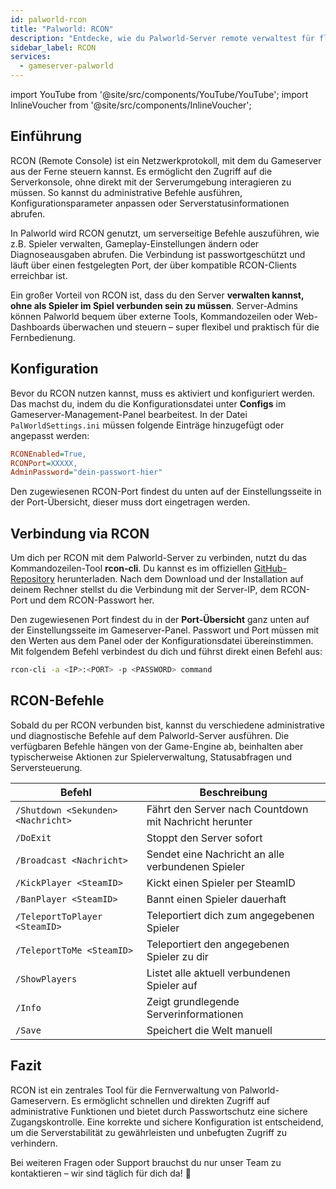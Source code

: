 ```yaml
---
id: palworld-rcon
title: "Palworld: RCON"
description: "Entdecke, wie du Palworld-Server remote verwaltest für flexible Kontrolle und Überwachung ohne ins Spiel zu müssen → Jetzt mehr erfahren"
sidebar_label: RCON
services:
  - gameserver-palworld
---
```


import YouTube from '@site/src/components/YouTube/YouTube';
import InlineVoucher from '@site/src/components/InlineVoucher';

## Einführung

RCON (Remote Console) ist ein Netzwerkprotokoll, mit dem du Gameserver aus der Ferne steuern kannst. Es ermöglicht den Zugriff auf die Serverkonsole, ohne direkt mit der Serverumgebung interagieren zu müssen. So kannst du administrative Befehle ausführen, Konfigurationsparameter anpassen oder Serverstatusinformationen abrufen.

In Palworld wird RCON genutzt, um serverseitige Befehle auszuführen, wie z.B. Spieler verwalten, Gameplay-Einstellungen ändern oder Diagnoseausgaben abrufen. Die Verbindung ist passwortgeschützt und läuft über einen festgelegten Port, der über kompatible RCON-Clients erreichbar ist.

Ein großer Vorteil von RCON ist, dass du den Server **verwalten kannst, ohne als Spieler im Spiel verbunden sein zu müssen**. Server-Admins können Palworld bequem über externe Tools, Kommandozeilen oder Web-Dashboards überwachen und steuern – super flexibel und praktisch für die Fernbedienung.

<InlineVoucher />

## Konfiguration

Bevor du RCON nutzen kannst, muss es aktiviert und konfiguriert werden. Das machst du, indem du die Konfigurationsdatei unter **Configs** im Gameserver-Management-Panel bearbeitest. In der Datei `PalWorldSettings.ini` müssen folgende Einträge hinzugefügt oder angepasst werden:

```cfg
RCONEnabled=True,
RCONPort=XXXXX,
AdminPassword="dein-passwort-hier"
```
Den zugewiesenen RCON-Port findest du unten auf der Einstellungsseite in der Port-Übersicht, dieser muss dort eingetragen werden.



## Verbindung via RCON

Um dich per RCON mit dem Palworld-Server zu verbinden, nutzt du das Kommandozeilen-Tool **rcon-cli**. Du kannst es im offiziellen [GitHub-Repository](https://github.com/gorcon/rcon-cli) herunterladen. Nach dem Download und der Installation auf deinem Rechner stellst du die Verbindung mit der Server-IP, dem RCON-Port und dem RCON-Passwort her.

Den zugewiesenen Port findest du in der **Port-Übersicht** ganz unten auf der Einstellungsseite im Gameserver-Panel. Passwort und Port müssen mit den Werten aus dem Panel oder der Konfigurationsdatei übereinstimmen. Mit folgendem Befehl verbindest du dich und führst direkt einen Befehl aus:

```bash
rcon-cli -a <IP>:<PORT> -p <PASSWORD> command
```



## RCON-Befehle

Sobald du per RCON verbunden bist, kannst du verschiedene administrative und diagnostische Befehle auf dem Palworld-Server ausführen. Die verfügbaren Befehle hängen von der Game-Engine ab, beinhalten aber typischerweise Aktionen zur Spielerverwaltung, Statusabfragen und Serversteuerung.

| Befehl                                   | Beschreibung                                               |
|-----------------------------------------|------------------------------------------------------------|
| `/Shutdown <Sekunden> <Nachricht>`      | Fährt den Server nach Countdown mit Nachricht herunter     |
| `/DoExit`                               | Stoppt den Server sofort                                   |
| `/Broadcast <Nachricht>`                 | Sendet eine Nachricht an alle verbundenen Spieler          |
| `/KickPlayer <SteamID>`                  | Kickt einen Spieler per SteamID                            |
| `/BanPlayer <SteamID>`                   | Bannt einen Spieler dauerhaft                              |
| `/TeleportToPlayer <SteamID>`            | Teleportiert dich zum angegebenen Spieler                   |
| `/TeleportToMe <SteamID>`                | Teleportiert den angegebenen Spieler zu dir                 |
| `/ShowPlayers`                          | Listet alle aktuell verbundenen Spieler auf                |
| `/Info`                                 | Zeigt grundlegende Serverinformationen                     |
| `/Save`                                 | Speichert die Welt manuell                                 |



## Fazit

RCON ist ein zentrales Tool für die Fernverwaltung von Palworld-Gameservern. Es ermöglicht schnellen und direkten Zugriff auf administrative Funktionen und bietet durch Passwortschutz eine sichere Zugangskontrolle. Eine korrekte und sichere Konfiguration ist entscheidend, um die Serverstabilität zu gewährleisten und unbefugten Zugriff zu verhindern.

Bei weiteren Fragen oder Support brauchst du nur unser Team zu kontaktieren – wir sind täglich für dich da! 🙂

<InlineVoucher />